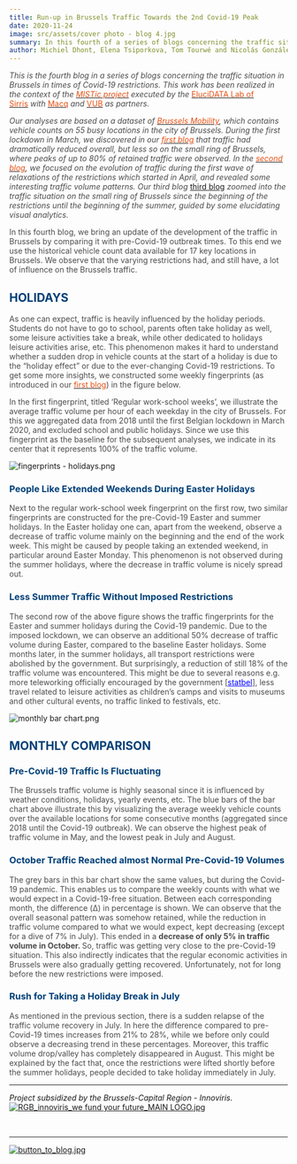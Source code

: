 ```yaml
---
title: Run-up in Brussels Traffic Towards the 2nd Covid-19 Peak
date: 2020-11-24
image: src/assets/cover photo - blog 4.jpg
summary: In this fourth of a series of blogs concerning the traffic situation in Brussels in times of Covid-19 restrictions, we bring an update of the development of the traffic by comparing it with pre-Covid-19 outbreak times. For the first time we got access to more than two years of historical data before Covid-19 restrictions, which enables us to extract even more insights than we could before.
author: Michiel Dhont, Elena Tsiporkova, Tom Tourwé and Nicolás González-Deleito
---
```



<p class="rtejustify"><em><span style="color:#4b4b4b">This is the </span></em><em><span style="color:#4b4b4b">fourth blog in a series of blogs concerning the traffic situation in Brussels in times of Covid-19 restrictions. This work has been realized in the context of the&nbsp;</span></em><a href="https://elucidata.be/projects/mistic" target="_self"><em><span style="color:#e75012">MISTic project</span></em></a><em><span style="color:#4b4b4b">&nbsp;executed by the&nbsp;</span></em><a href="https://elucidata.be/" target="_self"><span style="color:#e75012">EluciDATA Lab of Sirris</span></a><em><span style="color:#4b4b4b">&nbsp;with&nbsp;</span></em><a href="https://www.macq.eu/nl_BE/" target="_blank"><span style="color:#e75012">Macq</span></a><em><span style="color:#4b4b4b">&nbsp;and&nbsp;</span></em><a href="https://www.vub.be/" target="_blank"><span style="color:#e75012">VUB</span></a><em><span style="color:#4b4b4b">&nbsp;as partners. </span></em></p>

<p class="rtejustify"><em><span style="color:#4b4b4b">Our </span></em><em><span style="color:#4b4b4b">analyses</span></em><em> </em><em><span style="color:#4b4b4b">are</span></em><em><span style="color:#4b4b4b"> based on </span></em><em><span style="color:#4b4b4b">a</span></em><em><span style="color:#4b4b4b"> dataset of&nbsp;</span></em><a href="http://mobilite-mobiliteit.brussels/en" target="_blank"><em><span style="color:#e75012">Brussels Mobility</span></em></a><em><span style="color:#4b4b4b">, which contains vehicle counts on 55 busy locations in the city of Brussels. </span></em><em><span style="color:#4b4b4b">During the first lockdown in March, we discovered in our </span></em><a href="https://elucidata.be/mistic/blog/insightful-blueprints-brussels-traffic-emerge-times-covid-19" target="_self"><em><span style="color:#e75012">first blog</span></em></a><em> </em><em><span style="color:#4b4b4b">that traffic had dramatically reduced overall, but less so on the small ring o</span></em><em><span style="color:#4b4b4b">f</span></em><em><span style="color:#4b4b4b"> Brussels, where peaks of up to 80% </span></em><em><span style="color:#4b4b4b">of </span></em><em><span style="color:#4b4b4b">retained traffic were observed.</span></em><em><span style="color:#4b4b4b"> In the&nbsp;</span></em><a href="https://elucidata.be/news/unravelling-volume-patterns-brussels-traffic-times-covid-19" target="_self"><em><span style="color:#e75012">second blog</span></em></a><em><span style="color:#4b4b4b">, we focused on the evolution of traffic during the first wave of relaxations of the restrictions</span></em><em><span style="color:#4b4b4b"> which started in April</span></em><em><span style="color:#4b4b4b">, </span></em><em><span style="color:#4b4b4b">and</span></em><em><span style="color:#4b4b4b"> revealed some interesting traffic volume patterns. </span></em><em><span style="color:#4b4b4b">Our third blog&nbsp;</span></em><a href="https://elucidata.be/mistic/blog/The-Small-Ring-of-Brussels-is-Getting-Gradually-Cured-from-Covid-19" target="_self">third blog</a><em> </em><em><span style="color:#4b4b4b">zoomed</span></em><em><span style="color:#4b4b4b"> into the traffic situation </span></em><em><span style="color:#4b4b4b">on</span></em><em><span style="color:#4b4b4b"> the small ring of Brussels since the beginning of the restrictions until </span></em><em><span style="color:#4b4b4b">the beginning of the summer</span></em><em><span style="color:#4b4b4b">, guided by some elucidating visual analytics.</span></em></p>

<p class="rtejustify"><span style="color:#4b4b4b">In this fourth blog, we bring an update of the development of the traffic in Brussels by comparing it with pre-Covid-19 outbreak times. To this end we use the historical vehicle count data available for 17 key locations in Brussels. We observe that the varying restrictions had, and still have, a lot of influence on the Brussels traffic. </span></p>

<h2 class="rtejustify"><strong><span style="color:#004178">HOLIDAYS</span></strong></h2>

<p class="rtejustify"><span style="color:#4b4b4b">As one can expect, traffic is heavily influenced by the holiday periods. Students do not have to go to school, parents often take holiday as well, some leisure activities take a break, while other dedicated to holidays leisure activities arise, etc. This phenomenon makes it hard to understand whether a sudden drop in vehicle counts at the start of a holiday is due to the “holiday effect” or due to the ever-changing Covid-19 restrictions. To get some more insights, we constructed some weekly fingerprints (as introduced in our </span><a href="https://elucidata.be/mistic/blog/insightful-blueprints-brussels-traffic-emerge-times-covid-19" target="_self"><span style="color:#e75012">first blog</span></a><span style="color:#4b4b4b">) in the figure below. </span></p>

<p class="rtejustify"><span style="color:#4b4b4b">In the first fingerprint, titled ‘Regular work-school weeks’, we illustrate the average traffic volume per hour of each weekday in the city of Brussels. For this we aggregated data from 2018 until the first Belgian lockdown in March 2020, and excluded school and public holidays. Since we use this fingerprint as the baseline for the subsequent analyses, we indicate in its center that it represents 100% of the traffic volume.</span></p>

<p class="rtejustify"><img alt="fingerprints - holidays.png" src="../img/blogs/fingerprints - holidays.png" /></p>

<h3 class="rtejustify"><strong><span style="color:#004178">People Like Extended Weekends During Easter Holidays</span></strong></h3>

<p class="rtejustify"><span style="color:#4b4b4b">Next to the regular work-school week fingerprint on the first row, two similar fingerprints are constructed for the pre-Covid-19 Easter and summer holidays. In the Easter holiday one can, apart from the weekend, observe a decrease of traffic volume mainly on the beginning and the end of the work week. This might be caused by people taking an extended weekend, in particular around Easter Monday. This phenomenon is not observed during the summer holidays, where the decrease in traffic volume is nicely spread out.</span></p>

<h3 class="rtejustify"><strong><span style="color:#004178">Less Summer Traffic Without Imposed Restrictions</span></strong></h3>

<p class="rtejustify"><span style="color:#4b4b4b">The second row of the above figure shows the traffic fingerprints for the Easter and summer holidays during the Covid-19 pandemic. Due to the imposed lockdown, we can observe an additional 50% decrease of traffic volume during Easter, compared to the baseline Easter holidays. Some months later, in the summer holidays, all transport restrictions were abolished by the government. But surprisingly, a reduction of still 18% of the traffic volume was encountered. This might be due to several reasons e.g. more teleworking officially encouraged by the government [</span><a href="https://statbel.fgov.be/en/news/40-homeworkers-do-so-first-time-second-quarter-2020" style="color:blue; text-decoration:underline">statbel</a><span style="color:#4b4b4b">], less travel related to leisure activities as children’s camps and visits to museums and other cultural events, no traffic linked to festivals, etc. </span></p>

<p class="rtejustify"><img alt="monthly bar chart.png" src="../img/blogs/monthly bar chart.png" /></p>

<h2 class="rtejustify"><strong><span style="color:#004178">MONTHLY COMPARISON</span></strong></h2>

<h3><strong><span style="color:#004178">Pre-Covid-19 Traffic Is Fluctuating</span></strong></h3>

<p><span style="color:#4b4b4b">The Brussels traffic volume is highly seasonal since it is influenced by weather conditions, holidays, yearly events, etc. The blue bars of the bar chart above illustrate this by visualizing the average weekly vehicle counts over the available locations for some consecutive months (aggregated since 2018 until the Covid-19 outbreak). We can observe the highest peak of traffic volume in May, and the lowest peak in July and August.</span></p>

<h3><strong><span style="color:#004178">October </span></strong><strong><span style="color:#004178">Traffic Reached almost Normal Pre-Covid-19 Volumes</span></strong></h3>

<p><span style="color:#4b4b4b">The grey bars in this bar chart show the same values, but during the Covid-19 pandemic. This enables us to compare the weekly counts with what we would expect in a Covid-19-free situation. Between each corresponding month, the difference (Δ) in percentage is shown. We can observe that the overall seasonal pattern was somehow retained, while the reduction in traffic volume compared to what we would expect, kept decreasing (except for a dive of 7% in July). This ended in a <strong>decrease of only 5% in traffic </strong><strong>volume</strong><strong> in October. </strong>So, traffic was getting very close to the pre-Covid-19 situation. This also indirectly indicates that the regular economic activities in Brussels were also gradually getting recovered. Unfortunately, not for long before the new restrictions were imposed.</span></p>

<h3><strong><span style="color:#004178">Rush for Taking a Holiday Break in July</span></strong></h3>

<p><span style="color:#4b4b4b">As mentioned in the previous section, there is a sudden relapse of the traffic volume recovery in July. In here the difference compared to pre-Covid-19 times increases from 21% to 28%, while we before only could observe a decreasing trend in these percentages. Moreover, this traffic volume drop/valley has completely disappeared in August. This might be explained by the fact that, once the restrictions were lifted shortly before the summer holidays, people decided to take holiday immediately in July.</span></p>

<hr />
<p><em>Project subsidized by the Brussels-Capital Region - Innoviris.</em><br />
<a href="https://innoviris.brussels/" target="_blank"><img alt="RGB_innoviris_we fund your future_MAIN LOGO.jpg" src="../img/blogs/RGB_innoviris_we fund your future_MAIN LOGO.jpg" /></a></p>

<p class="rteright">&nbsp;</p>

<hr />
<p><a href="https://elucidata.be/projects/multi-source-trend-analytics-intelligent-transportation-systems-mistic#Blog" target="_self"><img alt="button_to_blog.jpg" src="../img/blogs/button_to_blog.jpg" /></a></p>
